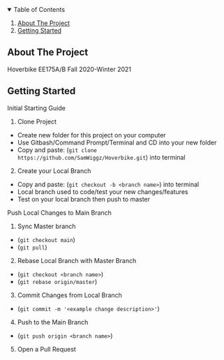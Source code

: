 <!-- TABLE OF CONTENTS -->
<details open="open">
  <summary>Table of Contents</summary>
  <ol>
    <li><a href="#about-the-project">About The Project</a></li>
    <li><a href="#getting-started">Getting Started</a></li>
  </ol>
</details>



<!-- ABOUT THE PROJECT -->
## About The Project

Hoverbike EE175A/B Fall 2020-Winter 2021

<!-- Getting Started -->
## Getting Started

Initial Starting Guide
1. Clone Project
  - Create new folder for this project on your computer
  - Use Gitbash/Command Prompt/Terminal and CD into your new folder
  - Copy and paste: (`git clone https://github.com/SamWiggz/Hoverbike.git`) into terminal
2. Create your Local Branch 
  - Copy and paste: (`git checkout -b <branch name>`) into terminal
  - Local branch used to code/test your new changes/features
  - Test on your local branch then push to master

Push Local Changes to Main Branch
1. Sync Master branch
  - (`git checkout main`)
  - (`git pull`)
2. Rebase Local Branch with Master Branch
  - (`git checkout <branch name>`)
  - (`git rebase origin/master`)
3. Commit Changes from Local Branch
  - (`git commit -m '<example change description>'`)
4. Push to the Main Branch
  - (`git push origin <branch name>`)
5. Open a Pull Request
  
